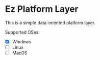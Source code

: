 # Ez Platform Layer

This is a simple data-oriented platform layer.

Supported OSes:
- [x] Windows
- [ ] Linux
- [ ] MacOS
